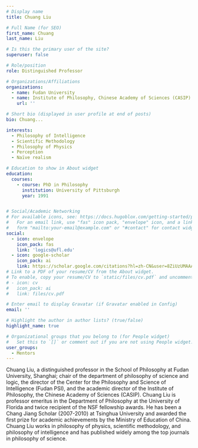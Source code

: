 ```yaml
---
# Display name
title: Chuang Liu

# Full Name (for SEO)
first_name: Chuang
last_name: Liu

# Is this the primary user of the site?
superuser: false

# Role/position
role: Distinguished Professor

# Organizations/Affiliations
organizations:
  - name: Fudan University
  - name: Institute of Philosophy, Chinese Academy of Sciences (CASIP)
    url: ''

# Short bio (displayed in user profile at end of posts)
bio: Chuang...

interests:
  - Philosophy of Intelligence
  - Scientific Methodology
  - Philosophy of Physics
  - Perception
  - Naïve realism

# Education to show in About widget
education:
  courses:
    - course: PhD in Philosophy
      institution: University of Pittsburgh
      year: 1991


# Social/Academic Networking
# For available icons, see: https://docs.hugoblox.com/getting-started/page-builder/#icons
#   For an email link, use "fas" icon pack, "envelope" icon, and a link in the
#   form "mailto:your-email@example.com" or "#contact" for contact widget.
social:
  - icon: envelope
    icon_pack: fas
    link: 'logics@ufl.edu'
  - icon: google-scholar
    icon_pack: ai
    link: https://scholar.google.com/citations?hl=zh-CN&user=8ZiUzUMAAAAJ
# Link to a PDF of your resume/CV from the About widget.
# To enable, copy your resume/CV to `static/files/cv.pdf` and uncomment the lines below.
# - icon: cv
#   icon_pack: ai
#   link: files/cv.pdf

# Enter email to display Gravatar (if Gravatar enabled in Config)
email: ''

# Highlight the author in author lists? (true/false)
highlight_name: true

# Organizational groups that you belong to (for People widget)
#   Set this to `[]` or comment out if you are not using People widget.
user_groups:
  - Mentors
---
```

Chuang Liu, a distinguished professor in the School of Philosophy at Fudan University, Shanghai; chair of the department of philosophy of science and logic, the director of the Center for the Philosophy and Science of Intelligence (Fudan PSI), and the academic director of the Institute of Philosophy, the Chinese Academy of Sciences (CASIP).   Chuang Liu is professor emeritus in the Department of Philosophy at the University of Florida and twice recipient of the NSF fellowship awards.  He has been a Chang Jiang Scholar (2007-2010) at Tsinghua University and awarded the first prize for academic achievements by the Ministry of Education of China.  Chuang Liu works in philosophy of physics, scientific methodology, and philosophy of intelligence and has published widely among the top journals in philosophy of science. 
